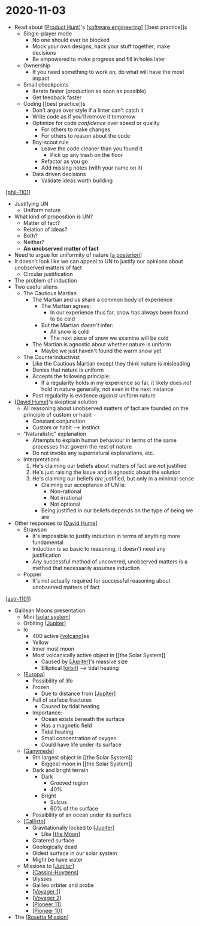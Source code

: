 # 2020-11-03

- Read about [[Product Hunt]]'s [[software engineering]] [[best practice]]s
  - Single-player mode
    - No one should ever be blocked
    - Mock your own designs, hack your stuff together, make decisions
    - Be empowered to make progress and fill in holes later
  - Ownership
    - If you need something to work on, do what will have the most impact
  - Small checkpoints
    - Iterate faster (production as soon as possible)
    - Get feedback faster
  - Coding [[best practice]]s
    - Don't argue over style if a linter can't catch it
    - Write code as if you'll remove it tomorrow
    - Optimize for code _confidence_ over speed or quality
      - For others to make changes
      - For others to reason about the code
    - Boy-scout rule
      - Leave the code cleaner than you found it
        - Pick up any trash on the floor
      - Refactor as you go
      - Add missing notes (with your name on it)
    - Data driven decisions
      - Validate ideas worth building

[[phil-1101]]

- Justifying UN
  - Uniform nature
- What kind of proposition is UN?
  - Matter of fact?
  - Relation of ideas?
  - Both?
  - Neither?
  - **An unobserved matter of fact**
- Need to argue for uniformity of nature [[a posteriori]]
- It doesn't look like we can appeal to UN to justify our opinions about unobserved matters of fact
  - Circular justification
- The problem of induction
- Two useful aliens
  - The Cautious Martian
    - The Martian and us share a common body of experience
      - The Martian agrees:
        - In our experience thus far, snow has always been found to be cold
      - But the Martian _doesn't_ infer:
        - All snow is cold
        - The next piece of snow we examine will be cold
    - The Martian is agnostic about whether nature is uniform
      - Maybe we just haven't found the warm snow yet
  - The Counterinductivist
    - Like the Cautious Martian except they think nature is misleading
    - Denies that nature is uniform
    - Accepts the following principle:
      - If a regularity holds in my experience so far, it likely does _not_ hold in nature generally, not even in the next instance
    - Past regularity is evidence _against_ uniform nature
- [[David Hume]]'s skeptical solution
  - All reasoning about unobserved matters of fact are founded on the principle of custom or habit
    - Constant conjunction
    - Custom or habit --> instinct
  - "Naturalistic" explanation
    - Attempts to explain human behaviour in terms of the same processes that govern the rest of nature
    - Do not invoke any supernatural explanations, etc.
  - Interpretations
    1. He's claiming our beliefs about matters of fact are _not_ justified
    2. He's just raising the issue and is agnostic about the solution
    3. He's claiming our beliefs _are_ justified, but only in a minimal sense
       - Claiming our acceptance of UN is:
         - Non-rational
         - Not irrational
         - Not optional
       - Being justified in our beliefs depends on the type of being we are
- Other responses to [[David Hume]]
  - Strawson
    - It's impossible to justify induction in terms of anything more fundamental
    - Induction is so basic to reasoning, it doesn't need any justification
    - _Any_ successful method of uncovered, unobserved matters is a method that necessarily assumes induction
  - Popper
    - It's not actually required for successful reasoning about unobserved matters of fact

[[astr-1101]]

- Galilean Moons presentation
  - Mini [[solar system]]
  - Orbiting [[Jupiter]]
  - Io
    - 400 active [[volcano]]es
    - Yellow
    - Inner most moon
    - Most volcanically active object in [[the Solar System]]
      - Caused by [[Jupiter]]'s massive size
      - Elliptical [[orbit]] --> tidal heating
  - [[Europa]]
    - Possibility of life
    - Frozen
      - Due to distance from [[Jupiter]]
    - Full of surface fractures
      - Caused by tidal heating
    - Importance:
      - Ocean exists beneath the surface
      - Has a magnetic field
      - Tidal heating
      - Small concentration of oxygen
      - Could have life under its surface
  - [[Ganymede]]
    - 9th largest object in [[the Solar System]]
      - Biggest moon in [[the Solar System]]
    - Dark and bright terrain
      - Dark
        - Grooved region
        - 40%
      - Bright
        - Sulcus
        - 60% of the surface
    - Possibility of an ocean under its surface
  - [[Callisto]]
    - Gravitationally locked to [[Jupiter]]
      - Like [[the Moon]]
    - Cratered surface
    - Geologically dead
    - Oldest surface in our solar system
    - Might be have water
  - Missions to [[Jupiter]]
    - [[Cassini-Huygens]]
    - Ulysses
    - Galileo orbiter and probe
    - [[Voyager 1]]
    - [[Voyager 2]]
    - [[Pioneer 11]]
    - [[Pioneer 10]]
- The [[Rosetta Mission]]

[//begin]: # "Autogenerated link references for markdown compatibility"
[Product Hunt]: product-hunt "Product Hunt"
[software engineering]: software-engineering "Software Engineering"
[phil-1101]: phil-1101 "PHIL 1101 - Intro to Philosophy: Knowledge and Reality"
[a posteriori]: a-posteriori "A Posteriori"
[David Hume]: david-hume "David Hume"
[astr-1101]: astr-1101 "ASTR 1101 - Intro to the Solar System"
[solar system]: solar-system "Solar System"
[Jupiter]: jupiter "Jupiter ♃"
[volcano]: volcano "Volcano"
[orbit]: orbit "Orbit"
[Europa]: europa "Europa"
[Ganymede]: ganymede "Ganymede"
[Callisto]: callisto "Callisto"
[the Moon]: the-moon "The Moon"
[Cassini-Huygens]: cassini-huygens "Cassini Huygens"
[Voyager 1]: voyager-1 "Voyager 1"
[Voyager 2]: voyager-2 "Voyager 2"
[Pioneer 11]: pioneer-11 "Pioneer 11"
[Pioneer 10]: pioneer-10 "Pioneer 10"
[Rosetta Mission]: rosetta-mission "Rosetta Mission"
[//end]: # "Autogenerated link references"
